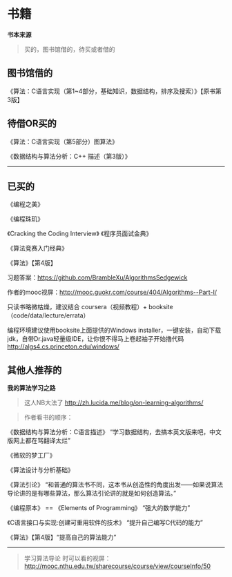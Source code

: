 # 书籍

**书本来源**
> 买的，图书馆借的，待买或者借的

## 图书馆借的
《算法：C语言实现（第1~4部分，基础知识，数据结构，排序及搜索）》【原书第3版】

## 待借OR买的
《算法：C语言实现（第5部分）图算法》

《数据结构与算法分析：C++ 描述（第3版）》

***

## 已买的

《编程之美》

《编程珠玑》

《Cracking the Coding Interview》 《程序员面试金典》

《算法竞赛入门经典》

《算法》【第4版】
> 
习题答案：https://github.com/BrambleXu/AlgorithmsSedgewick
>
作者的mooc视屏：http://mooc.guokr.com/course/404/Algorithms--Part-I/
>
只读书略微枯燥，建议结合 coursera（视频教程）+ booksite（code/data/lecture/errata）
>
编程环境建议使用booksite上面提供的Windows installer，一键安装，自动下载jdk，自带Dr.java轻量级IDE，让你恨不得马上卷起袖子开始撸代码 
http://algs4.cs.princeton.edu/windows/
>


## 其他人推荐的

**我的算法学习之路**
> 这人NB大法了
http://zh.lucida.me/blog/on-learning-algorithms/

> 作者看书的顺序： 
> 
《数据结构与算法分析：C语言描述》
“学习数据结构，去搞本英文版来吧，中文版网上都在骂翻译太烂”
> 
《微软的梦工厂》
> 
《算法设计与分析基础》
> 
《算法引论》
“和普通的算法书不同，这本书从创造性的角度出发——如果说算法导论讲的是有哪些算法，那么算法引论讲的就是如何创造算法。”
> 
《编程原本》 == 《Elements of Programming》
“强大的数学能力”
>
《C语言接口与实现:创建可重用软件的技术》
“提升自己编写C代码的能力”
>
《算法》【第4版】“提高自己的算法能力”


***

> 学习算法导论 时可以看的视屏：
http://mooc.nthu.edu.tw/sharecourse/course/view/courseInfo/50


